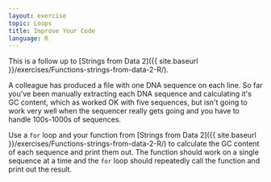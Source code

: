 ```yaml
---
layout: exercise
topic: Loops
title: Improve Your Code
language: R
---
```


This is a follow up to [Strings from Data 2]({{ site.baseurl }}/exercises/Functions-strings-from-data-2-R/).

A colleague has produced a file with one DNA sequence on each line. So far
you've been manually extracting each DNA sequence and calculating it's GC
content, which as worked OK with five sequences, but isn't going to work very
well when the sequencer really gets going and you have to handle 100s-1000s of
sequences.

Use a `for` loop and your function from [Strings from Data 2]({{ site.baseurl }}/exercises/Functions-strings-from-data-2-R/) to
calculate the GC content of each sequence and print them out. The function
should work on a single sequence at a time and the `for` loop should repeatedly
call the function and print out the result.
